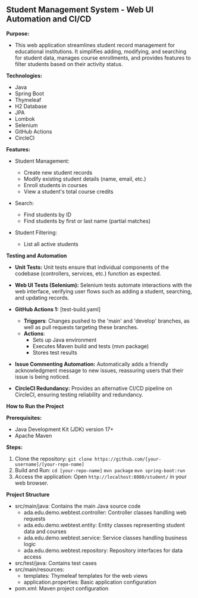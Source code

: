 ## Student Management System - Web UI Automation and CI/CD

**Purpose:** 
*  This web application streamlines student record management for educational institutions. It simplifies adding, modifying, and searching for student data, manages course enrollments, and provides features to filter students based on their activity status.

**Technologies:**
*  Java 
*  Spring Boot
*  Thymeleaf 
*  H2 Database 
*  JPA 
* Lombok
*  Selenium 
*  GitHub Actions
*  CircleCI

**Features:**

* Student Management:
  * Create new student records
  * Modify existing student details (name, email, etc.)
  * Enroll students in courses
  * View a student's total course credits

* Search:
    * Find students by ID
    * Find students by first or last name (partial matches)

* Student Filtering:
    * List all active students

**Testing and Automation**

*  **Unit Tests:** Unit tests ensure that individual components of the codebase (controllers, services, etc.) function as expected.
*  **Web UI Tests (Selenium):** Selenium tests automate interactions with the web interface, verifying user flows such as adding a student, searching, and updating records.
*  **GitHub Actions 1:**  [test-build.yaml] 
   * **Triggers**: Changes pushed to the 'main' and 'develop' branches, as well as pull requests targeting these branches. 
   * **Actions**:
     * Sets up Java environment
     * Executes Maven build and tests (mvn package)
     * Stores test results
 
* **Issue Commenting Automation:** Automatically adds a friendly acknowledgment message to new issues, reassuring users that their issue is being noticed.

*  **CircleCI Redundancy:** Provides an alternative CI/CD pipeline on CircleCI, ensuring testing reliability and redundancy.

**How to Run the Project**

**Prerequisites:**
*   Java Development Kit (JDK) version 17+
*    Apache Maven

**Steps:**
1) Clone the repository: ``git clone https://github.com/[your-username]/[your-repo-name]``
2) Build and Run: 
   ``cd [your-repo-name]``
   ``mvn package``
   ``mvn spring-boot:run``
3) Access the application: Open ``http://localhost:8080/student/`` in your web browser.


**Project Structure** 


* src/main/java: Contains the main Java source code
  * ada.edu.demo.webtest.controller: Controller classes handling web requests
  * ada.edu.demo.webtest.entity: Entity classes representing student data and courses
  * ada.edu.demo.webtest.service: Service classes handling business logic
  * ada.edu.demo.webtest.repository: Repository interfaces for data access
* src/test/java: Contains test cases
* src/main/resources:
  * templates: Thymeleaf templates for the web views
  * application.properties: Basic application configuration
* pom.xml: Maven project configuration
